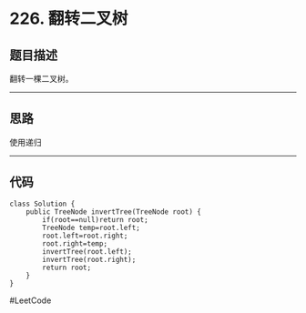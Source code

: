 # 226. 翻转二叉树
## 题目描述
翻转一棵二叉树。
- - - -
## 思路
使用递归
- - - -
## 代码
```
class Solution {
    public TreeNode invertTree(TreeNode root) {
        if(root==null)return root;
        TreeNode temp=root.left;
        root.left=root.right;
        root.right=temp;
        invertTree(root.left);
        invertTree(root.right);
        return root;
    }
}
```
#LeetCode